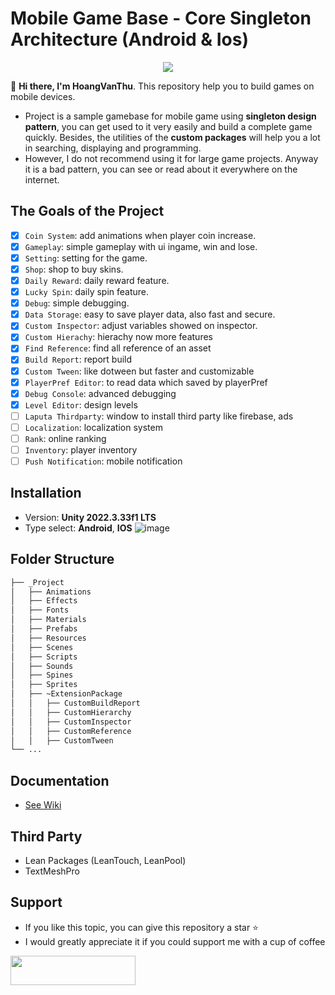# Mobile Game Base - Core Singleton Architecture (Android & Ios)

<div align="center">
<img src="https://github.com/Laputa-Unity/unity-mobile-gamebase/assets/52252046/ba7c8ff2-3419-4bc4-b9dc-8ea009a8732b">
</div>

👋 **Hi there, I'm HoangVanThu**. This repository help you to build games on mobile devices.
- Project is a sample gamebase for mobile game using **singleton design pattern**, you can get used to it very easily and build a complete game quickly. Besides, the utilities of the **custom packages** will help you a lot in searching, displaying and programming.
- However, I do not recommend using it for large game projects. Anyway it is a bad pattern, you can see or read about it everywhere on the internet.

## The Goals of the Project
- [x] `Coin System`: add animations when player coin increase.
- [x] `Gameplay`: simple gameplay with ui ingame, win and lose.
- [x] `Setting`: setting for the game.
- [x] `Shop`: shop to buy skins.
- [x] `Daily Reward`: daily reward feature.
- [x] `Lucky Spin`: daily spin feature.
- [x] `Debug`: simple debugging.
- [x] `Data Storage`: easy to save player data, also fast and secure.
- [x] `Custom Inspector`: adjust variables showed on inspector.
- [x] `Custom Hierachy`: hierachy now more features
- [x] `Find Reference`: find all reference of an asset
- [x] `Build Report`: report build
- [x] `Custom Tween`: like dotween but faster and customizable
- [x] `PlayerPref Editor`: to read data which saved by playerPref
- [x] `Debug Console`: advanced debugging
- [x] `Level Editor`: design levels 
- [ ] `Laputa Thirdparty`: window to install third party like firebase, ads
- [ ] `Localization`: localization system
- [ ] `Rank`: online ranking
- [ ] `Inventory`: player inventory
- [ ] `Push Notification`: mobile notification

## Installation
- Version: **Unity  2022.3.33f1 LTS**
- Type select: **Android**, **IOS**
![image](https://github.com/Laputa-Unity/unity-mobile-gamebase/assets/52252046/fa61651e-daa6-4b0c-bd9c-e866ca94125e)

## Folder Structure
```bash
├── _Project
│   ├── Animations
│   ├── Effects
│   ├── Fonts
│   ├── Materials
│   ├── Prefabs
│   ├── Resources
│   ├── Scenes
│   ├── Scripts
│   ├── Sounds
│   ├── Spines
│   ├── Sprites
│   ├── ~ExtensionPackage
│   │   ├── CustomBuildReport
│   │   ├── CustomHierarchy
│   │   ├── CustomInspector
│   │   ├── CustomReference
│   │   ├── CustomTween
└── ...
```

## Documentation
- [See Wiki](https://github.com/GuardianOfGods/unity-mobile-base/wiki)

## Third Party
- Lean Packages (LeanTouch, LeanPool)
- TextMeshPro
## Support
- If you like this topic, you can give this repository a star ⭐
- I would greatly appreciate it if you could support me with a cup of coffee
<a href="https://www.buymeacoffee.com/HoangVanThu">
<img src="https://www.the3rdsequence.com/texturedb/images/donate/buymeacoffee.svg" width="200" height="47"/>
